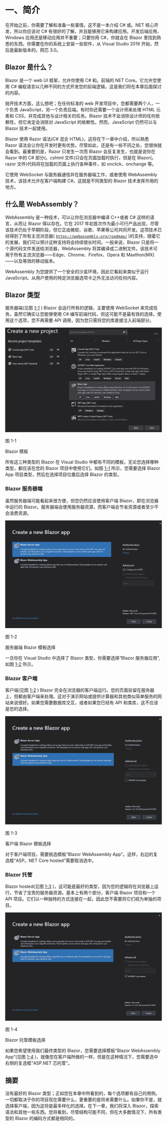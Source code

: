 # 一、简介

在开始之前，你需要了解和准备一些事情。这不是一本介绍 C# 或。NET 核心开发，所以你应该对 C# 有很好的了解，并且能够用它来构建应用。开发后端应用、Windows 应用还是移动应用并不重要；只要你用 C#，你就会在 Blazor 里找到熟悉的东西。你需要在你的系统上安装一些软件，从 Visual Studio 2019 开始，然后是最新版本的。网芯 3.0。

## Blazor 是什么？

Blazor 是一个 web UI 框架，允许你使用 C# 和。前端的 NET Core。它允许您使用 C# 编程语言以几种不同的方式开发您的前端逻辑，这是我们将在本章后面探讨的内容。

抛开技术方面，这么想吧；在任何标准的 web 开发项目中，您都需要两个人，一个负责 JavaScript，另一个负责后端。有时你还需要一个设计师来处理 HTML 元素和 CSS，并完成其他与设计相关的任务。Blazor 技术不会消除设计师的任何依赖性，但它肯定会消除对 JavaScript 的依赖性。然而，JavaScript 仍然可以与 Blazor 技术一起使用。

Blazor 使用 Razor 语法(C# 混合 HTML)，这将在下一章中介绍，所以熟悉 Razor 语法会让你在开发时更有优势。尽管如此，还是有一些不同之处，您很快就会看到。最重要的是，Razor 只发生一次而 Blazor 会反复发生，也就是说你在 Razor 中的 C# 部分(。cshtml 文件)只会在页面加载时执行，但是在 Blazor(。razor 文件)代码将在加载的页面上执行各种事件，如 onclick、onchange 等。

它使用 WebSocket 与服务器通信并在服务器端工作，或者使用 WebAssembly 技术，该技术允许在客户端构建 C#。这就是不同类型的 Blazor 技术发挥作用的地方。

## 什么是 WebAssembly？

WebAssembly 是一种技术，可以让你在浏览器中编译 C++或者 C# 这样的语言，从而让 Blazor 得以存在。它在 2017 年初首次作为最小可行产品出现，尽管该技术仍处于早期阶段，但它正由微软、谷歌、苹果等公司共同开发。这项技术已经得到了所有主流浏览器( [`https://webassembly.org/roadmap/`](https://webassembly.org/roadmap/) )的支持，随着它的发展，我们可以预计这种支持将会持续很长时间。一般来说，Blazor 只是将一个源代码文件发送给浏览器，WebAssembly 将其编译成二进制文件。该技术可用于所有主流浏览器——Edge、Chrome、Firefox、Opera 和 Maxthon(MX)——以及等效的移动版本。

WebAssembly 为您提供了一个安全的沙盒环境，因此它看起来类似于运行 JavaScript。从用户使用的特定浏览器选项卡之外无法访问任何内容。

## Blazor 类型

服务器端(见图 [1-1](#Fig1) ) Blazor 会运行所有的逻辑，主要使用 WebSocket 来完成任务。虽然它确实让您能够使用 C# 编写前端代码，但这可能不是最有效的选择。使用这个选项，您不再需要 API 调用，因为您只需将您的库直接注入前端部分。

![img/487978_1_En_1_Fig1_HTML.jpg](img/487978_1_En_1_Fig1_HTML.jpg)

图 1-1

Blazor 模板

所有这三种类型的 Blazor 在 Visual Studio 中都有不同的模板，无论您选择哪种类型，都应该在您的 Blazor 项目中使用它们。如图 [1-1](#Fig1) 所示，您需要选择 Blazor App 项目类型，然后在选择项目位置后选择 Blazor 的类型。

### Blazor 服务器端

虽然服务器端可能看起来很方便，但您仍然应该使用客户端 Blazor，即在浏览器中运行的 Blazor。服务器端会使用服务器资源，而客户端会节省资源或者至少不会浪费资源。

![img/487978_1_En_1_Fig2_HTML.jpg](img/487978_1_En_1_Fig2_HTML.jpg)

图 1-2

服务器端 Blazor 模板选择

一旦你在 Visual Studio 中选择了 Blazor 类型，你需要选择“Blazor 服务器应用”,如图 [1-2](#Fig2) 所示。

### Blazor 客户端

客户端(见图 [1-2](#Fig2) ) Blazor 完全在浏览器的客户端运行。您的页面驻留在服务器上，但都由客户端来处理。这对于演示网站或提供计算器和其他类似简单服务的网站来说很好。如果您需要数据库交互，或者如果您已经有 API 和类库，这不应该是您的选择。

![img/487978_1_En_1_Fig3_HTML.jpg](img/487978_1_En_1_Fig3_HTML.jpg)

图 1-3

客户端 Blazor 模板选择

对于客户端项目，需要挑选模板“Blazor WebAssembly App”。这样，右边的复选框“ASP。NET Core hosted”需要取消选中。

### Blazor 托管

Blazor hosted(见图 [1-3](#Fig3) )，这可能是最好的类型，因为您的逻辑将在浏览器上运行，节省了宝贵的服务器资源。基本上有两个部分，客户端 Blazor 项目和一个 API 项目。它们以一种独特的方式连接在一起，因此您不需要将它们视为单独的项目。

![img/487978_1_En_1_Fig4_HTML.jpg](img/487978_1_En_1_Fig4_HTML.jpg)

图 1-4

Blazor 托管模板选择

如果您希望使用我们最终类型的 Blazor，您需要选择模板“Blazor WebAssembly App”(见图 [1-4](#Fig4) )，就像您在客户端所做的一样，但是在这种情况下，您需要选中右侧的复选框“ASP.NET 芯托管”。

## 摘要

没有最好的 Blazor 类型；正如您在本章中所看到的，每个选项都有自己的用例。一切都取决于你的项目现在需要什么，更重要的是将来需要什么。如果你不是，就选择客户端，因为这将是最多样化的选择。在下一章，我们将深入 Blazor，探索语法和其他一些东西。您将看到，尽管结构可能不同，但在大多数情况下，所有类型的 Blazor 的编码方式都是相同的。